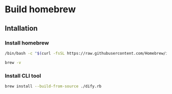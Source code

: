 # Build homebrew

## Intallation

### Install homebrew

```bash
/bin/bash -c "$(curl -fsSL https://raw.githubusercontent.com/Homebrew/install/HEAD/install.sh)"

brew -v
```

### Install CLI tool

```bash
brew install --build-from-source ./dify.rb
```